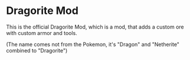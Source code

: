 # Dragorite Mod

This is the official Dragorite Mod, which is a mod, that adds a custom ore with custom armor and tools.

(The name comes not from the Pokemon, it's "Dragon" and "Netherite" combined to "Dragorite")
